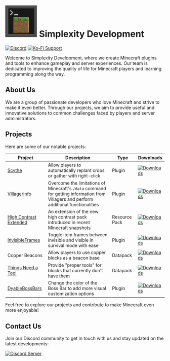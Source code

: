 # <img src="https://raw.githubusercontent.com/Simplexity-Development/.github/main/organization_resources/assets/logos/organization/simplexity-development-576x576.png" alt="Simplexity Development Logo" height="100"> Simplexity Development

[![Discord](https://img.shields.io/badge/Discord-join-7289DA?logo=discord&logoColor=white&style=flat-square)](https://discord.gg/qe3YQrbegA)
[![Ko-Fi Support](https://img.shields.io/badge/Ko--fi-Support-FF5E5B?logo=ko-fi&style=flat-square)](https://ko-fi.com/simple_dev)

Welcome to Simplexity Development, where we create Minecraft plugins and tools to enhance gameplay and server experiences. Our team is dedicated to improving the quality of life for Minecraft players and learning programming along the way.

## About Us

We are a group of passionate developers who love Minecraft and strive to make it even better. Through our projects, we aim to provide useful and innovative solutions to common challenges faced by players and server administrators.

## Projects

Here are some of our notable projects:

| Project | Description | Type | Downloads |
|---------|-------------|------|-----------|
| [Scythe](https://github.com/Simplexity-Development/Scythe) | Allow players to automatically replant crops or gather with right-click | Plugin | [![Downloads](https://img.shields.io/modrinth/dt/scythe?color=00AAAA&label=%20Downloads&style=flat-square&logo=modrinth)](https://modrinth.com/plugin/invisible-frames) |
| [VillagerInfo](https://github.com/Simplexity-Development/VillagerInfo) | Overcome the limitations of Minecraft's `/data` command for getting information from Villagers and perform additional functionalities | Plugin | [![Downloads](https://img.shields.io/modrinth/dt/villager-info?color=00AAAA&label=%20Downloads&style=flat-square&logo=modrinth)](https://modrinth.com/plugin/villagers) |
| [High Contrast Extended](https://github.com/Simplexity-Development/High_Contrast_Extended) | An extension of the new high contrast pack introduced in recent Minecraft snapshots | Resource Pack | [![Downloads](https://img.shields.io/modrinth/dt/high-contrast-extended?color=00AAAA&label=%20Downloads&style=flat-square&logo=modrinth)](https://modrinth.com/resourcepack/high-contrast-extended) |
| [InvisibleFrames](https://github.com/Simplexity-Development/InvisibleFrames) | Toggle item frames between invisible and visible in survival mode with ease | Plugin | [![Downloads](https://img.shields.io/modrinth/dt/invisible-frames?color=00AAAA&label=%20Downloads&style=flat-square&logo=modrinth)](https://modrinth.com/plugin/invisible-frames) |
| Copper Beacons | Allow players to use copper blocks as a beacon base | Datapack | [![Downloads](https://img.shields.io/modrinth/dt/copper-beacons?color=00AAAA&label=%20Downloads&style=flat-square&logo=modrinth)](https://modrinth.com/datapack/copper-beacons) |
| [Things Need a Tool](https://github.com/Simplexity-Development/Things-need-a-tool) | Provide "proper tools" for blocks that currently don't have them | Datapack | [![Downloads](https://img.shields.io/modrinth/dt/things-need-a-tool?color=00AAAA&label=%20Downloads&style=flat-square&logo=modrinth)](https://modrinth.com/datapack/things-need-a-tool) |
| [DyableBossBars](https://github.com/Simplexity-Development/DyableBossBars) | Change the color of the Boss Bar to add more visual customization options | Plugin | [![Downloads](https://img.shields.io/modrinth/dt/bossbars?color=00AAAA&label=%20Downloads&style=flat-square&logo=modrinth)](https://modrinth.com/mod/bossbars) |

Feel free to explore our projects and contribute to make Minecraft even more enjoyable!

## Contact Us

Join our Discord community to get in touch with us and stay updated on the latest developments:

[![Discord Server](https://discordapp.com/api/guilds/1004153601402351706/widget.png?style=banner2)](https://discord.gg/qe3YQrbegA)
